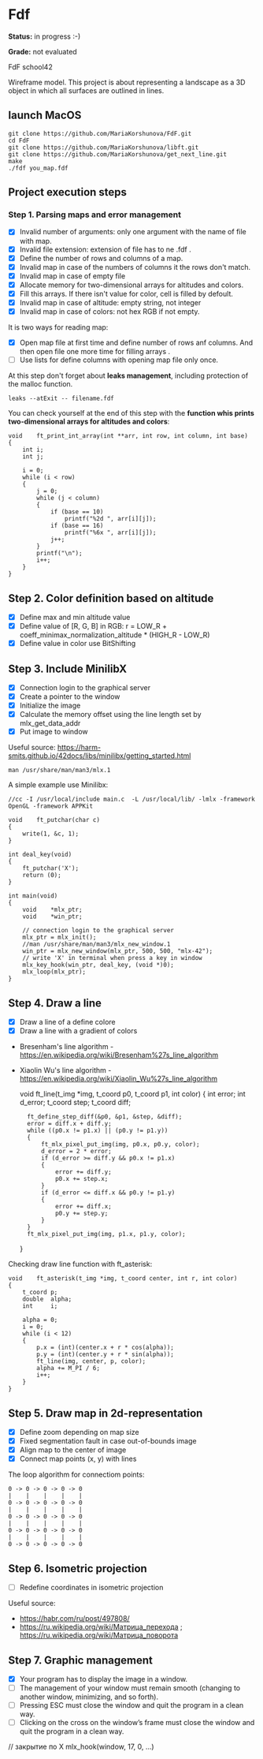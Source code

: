 # Fdf
**Status:** in progress :-)

**Grade:** not evaluated

FdF school42

Wireframe model. This project is about representing a landscape as a 3D object in which all surfaces are outlined in lines.

##	launch MacOS

	git clone https://github.com/MariaKorshunova/FdF.git
	cd FdF
	git clone https://github.com/MariaKorshunova/libft.git
	git clone https://github.com/MariaKorshunova/get_next_line.git
	make
	./fdf you_map.fdf

## Project execution steps

### Step 1. Parsing maps and error management

- [X] Invalid number of arguments: only one argument with the name of file with map.
- [X] Invalid file extension: extension of file has to ne .fdf .
- [X] Define the number of rows and columns of a map. 
- [X] Invalid map in case of the numbers of columns it the rows don't match.
- [X] Invalid map in case of empty file
- [X] Allocate memory for two-dimensional arrays for altitudes and colors.
- [X] Fill this arrays. If there isn't value for color, cell is filled by defoult.
- [X] Invalid map in case of altitude: empty string, not integer
- [X] Invalid map in case of colors: not hex RGB if not empty.

It is two ways for reading map:
- [X] Open map file at first time and define number of rows anf columns. And then open file one more time for filling arrays .
- [ ] Use lists for define columns with opening map file only once.

At this step don't forget about **leaks management**, including protection of the malloc function.

	leaks --atExit -- filename.fdf

You can check yourself at the end of this step with the **function whis prints two-dimensional arrays for altitudes and colors**:

	void	ft_print_int_array(int **arr, int row, int column, int base)
	{
		int	i;
		int	j;

		i = 0;
		while (i < row)
		{
			j = 0;
			while (j < column)
			{
				if (base == 10)
					printf("%2d ", arr[i][j]);
				if (base == 16)
					printf("%6x ", arr[i][j]);
				j++;
			}
			printf("\n");
			i++;
		}
	}

## Step 2. Color definition based on altitude

- [X] Define max and min altitude value
- [X] Define value of [R, G, B] in RGB: r =  LOW_R + coeff_minimax_normalization_altitude * (HIGH_R - LOW_R)
- [X] Define value in color use BitShifting

## Step 3. Include MinilibX

- [X] Connection login to the graphical server
- [X] Create a pointer to the window 
- [X] Initialize the image
- [X] Calculate the memory offset using the line length set by mlx_get_data_addr
- [X] Put image to window

Useful source: https://harm-smits.github.io/42docs/libs/minilibx/getting_started.html

	man /usr/share/man/man3/mlx.1

A simple example use Minilibx:

	//cc -I /usr/local/include main.c  -L /usr/local/lib/ -lmlx -framework OpenGL -framework APPKit

	void	ft_putchar(char c)
	{
		write(1, &c, 1);
	}	

	int	deal_key(void)
	{
		ft_putchar('X');
		return (0);
	}

	int	main(void)
	{
		void	*mlx_ptr;
		void	*win_ptr;

		// connection login to the graphical server
		mlx_ptr = mlx_init();
		//man /usr/share/man/man3/mlx_new_window.1
		win_ptr = mlx_new_window(mlx_ptr, 500, 500, "mlx-42");
		// write 'X' in terminal when press a key in window
		mlx_key_hook(win_ptr, deal_key, (void *)0);
		mlx_loop(mlx_ptr);
	}

## Step 4. Draw a line

- [X] Draw a line of a define colore
- [X] Draw a line with a gradient of colors

* Bresenham's line algorithm - https://en.wikipedia.org/wiki/Bresenham%27s_line_algorithm
* Xiaolin Wu's line algorithm - https://en.wikipedia.org/wiki/Xiaolin_Wu%27s_line_algorithm

	void	ft_line(t_img *img, t_coord p0, t_coord p1, int color)
	{
		int		error;
		int		d_error;
		t_coord	step;
		t_coord	diff;

		ft_define_step_diff(&p0, &p1, &step, &diff);
		error = diff.x + diff.y;
		while ((p0.x != p1.x) || (p0.y != p1.y))
		{
			ft_mlx_pixel_put_img(img, p0.x, p0.y, color);
			d_error = 2 * error;
			if (d_error >= diff.y && p0.x != p1.x)
			{
				error += diff.y;
				p0.x += step.x;
			}
			if (d_error <= diff.x && p0.y != p1.y)
			{
				error += diff.x;
				p0.y += step.y;
			}
		}
		ft_mlx_pixel_put_img(img, p1.x, p1.y, color);
	}

Checking draw line function with ft_asterisk:

	void	ft_asterisk(t_img *img, t_coord center, int r, int color)
	{
		t_coord	p;
		double	alpha;
		int		i;

		alpha = 0;
		i = 0;
		while (i < 12)
		{
			p.x = (int)(center.x + r * cos(alpha));
			p.y = (int)(center.y + r * sin(alpha));
			ft_line(img, center, p, color);
			alpha += M_PI / 6;
			i++;
		}
	}

## Step 5. Draw map in 2d-representation

- [X] Define zoom depending on map size
- [X] Fixed segmentation fault in case out-of-bounds image
- [X] Align map to the center of image
- [X] Connect map points (x, y) with lines

The loop algorithm for connectiom points:

	0 -> 0 -> 0 -> 0 -> 0
	|    |    |    |    |
	0 -> 0 -> 0 -> 0 -> 0
	|    |    |    |    |
	0 -> 0 -> 0 -> 0 -> 0
	|    |    |    |    |
	0 -> 0 -> 0 -> 0 -> 0
	|    |    |    |    |
	0 -> 0 -> 0 -> 0 -> 0

## Step 6. Isometric projection
	
- [ ] Redefine coordinates in isometric projection

Useful source:
* https://habr.com/ru/post/497808/
* https://ru.wikipedia.org/wiki/Матрица_перехода
; https://ru.wikipedia.org/wiki/Матрица_поворота


## Step 7. Graphic management

- [X] Your program has to display the image in a window.
- [ ] The management of your window must remain smooth (changing to another window, minimizing, and so forth).
- [ ] Pressing ESC must close the window and quit the program in a clean way.
- [ ] Clicking on the cross on the window’s frame must close the window and quit the
program in a clean way.

// закрытие по X
mlx_hook(window, 17, 0, ...)
